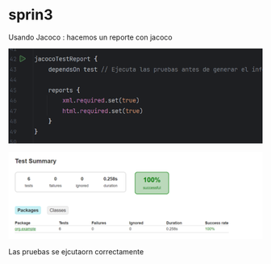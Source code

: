 # sprin3

Usando Jacoco : 
hacemos un reporte con jacoco

![Untitled](images/Untitled.png)

![Untitled](images/Untitled%201.png)

Las pruebas se ejcutaorn correctamente